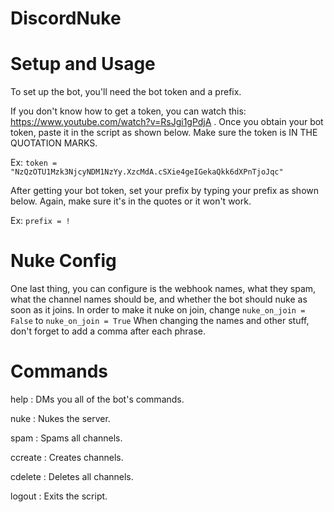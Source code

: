 # DiscordNuke

# Setup and Usage
To set up the bot, you'll need the bot token and a prefix. 

If you don't know how to get a token, you can watch this: https://www.youtube.com/watch?v=RsJgi1gPdjA .
Once you obtain your bot token, paste it in the script as shown below. Make sure the token is IN THE QUOTATION MARKS.

Ex:
```token = "NzQzOTU1Mzk3NjcyNDM1NzYy.XzcMdA.cSXie4geIGekaQkk6dXPnTjoJqc"```

After getting your bot token, set your prefix by typing your prefix as shown below. Again, make sure it's in the quotes or it won't work.

Ex:
```prefix = !```

# Nuke Config
One last thing, you can configure is the webhook names, what they spam, what the channel names should be, and whether the bot should nuke as soon as it joins.
In order to make it nuke on join, change 
```nuke_on_join = False``` to ```nuke_on_join = True```
When changing the names and other stuff, don't forget to add a comma after each phrase.

# Commands
help : DMs you all of the bot's commands.

nuke : Nukes the server.

spam : Spams all channels.

ccreate <amount> <name> : Creates channels.

cdelete : Deletes all channels.

logout : Exits the script.
